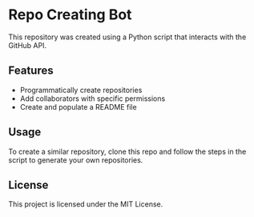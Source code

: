 
# Repo Creating Bot

This repository was created using a Python script that interacts with the GitHub API. 

## Features

- Programmatically create repositories
- Add collaborators with specific permissions
- Create and populate a README file

## Usage

To create a similar repository, clone this repo and follow the steps in the script to generate your own repositories.

## License

This project is licensed under the MIT License.
    